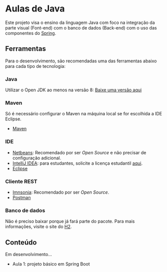 # Aulas de Java

Este projeto visa o ensino da linguagem Java com foco na integração da parte visual (Font-end) com o banco de dados (Back-end) com o uso das componentes do [Spring](https://spring.io/).

## Ferramentas

Para o desenvolvimento, são recomendadas uma das ferramentas abaixo para cada tipo de tecnologia:

### Java

Utilizar o Open JDK ao menos na versão 8: [Baixe uma versão aqui](https://adoptopenjdk.net/)

### Maven

Só é necessário configurar o Maven na máquina local se for escolhida a IDE Eclipse.

* [Maven](https://maven.apache.org/)

### IDE 

* [Netbeans](https://netbeans.org/): Recomendado por ser *Open Source* e não precisar de configuração adicional.
* [IntelliJ IDEA](https://www.jetbrains.com/idea/): para estudantes, solicite a licença estudantil [aqui](https://www.jetbrains.com/student/).
* [Eclipse](https://www.eclipse.org/)

### Cliente REST

* [Imnsonia](https://insomnia.rest/): Recomendado por ser *Open Source*.
* [Postman](https://www.postman.com)

### Banco de dados

Não é preciso baixar porque já fará parte do pacote. Para mais informações, visite o site do [H2](https://h2database.com/html/main.html).

## Conteúdo

Em desenvolvimento...

* Aula 1: projeto básico em Spring Boot